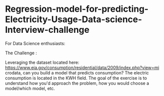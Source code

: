 # Regression-model-for-predicting-Electricity-Usage-Data-science-Interview-challenge
For Data Science enthusiasts:

The Challenge :

Leveraging the dataset located here: https://www.eia.gov/consumption/residential/data/2009/index.php?view=mi crodata, can you build a model that predicts consumption? The electric consumption is located in the KWH field. The goal of the exercise is to understand how you'd approach the problem, how you would choose a model/which model, etc.
